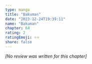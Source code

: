 ```yaml
---
type: manga
title: "Bakuman"
date: "2023-12-24T19:39:11"
name: "Bakuman"
chapter: 64
rating: 2
ratingEmoji: ⭐️⭐️
share: false
---
```


*[No review was written for this chapter]*
